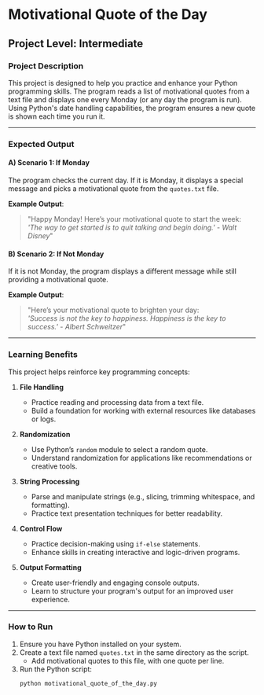 # Motivational Quote of the Day

## Project Level: Intermediate

### Project Description
This project is designed to help you practice and enhance your Python programming skills. The program reads a list of motivational quotes from a text file and displays one every Monday (or any day the program is run). Using Python's date handling capabilities, the program ensures a new quote is shown each time you run it.

---

### **Expected Output**
#### A) Scenario 1: If Monday  
The program checks the current day. If it is Monday, it displays a special message and picks a motivational quote from the `quotes.txt` file.  

**Example Output**:  
> "Happy Monday! Here’s your motivational quote to start the week:  
> *'The way to get started is to quit talking and begin doing.' - Walt Disney*"

#### B) Scenario 2: If Not Monday  
If it is not Monday, the program displays a different message while still providing a motivational quote.  

**Example Output**:  
> "Here’s your motivational quote to brighten your day:  
> *'Success is not the key to happiness. Happiness is the key to success.' - Albert Schweitzer*"

---

### **Learning Benefits**
This project helps reinforce key programming concepts:
1. **File Handling**  
   - Practice reading and processing data from a text file.  
   - Build a foundation for working with external resources like databases or logs.  

2. **Randomization**  
   - Use Python’s `random` module to select a random quote.  
   - Understand randomization for applications like recommendations or creative tools.

3. **String Processing**  
   - Parse and manipulate strings (e.g., slicing, trimming whitespace, and formatting).  
   - Practice text presentation techniques for better readability.

4. **Control Flow**  
   - Practice decision-making using `if-else` statements.  
   - Enhance skills in creating interactive and logic-driven programs.

5. **Output Formatting**  
   - Create user-friendly and engaging console outputs.  
   - Learn to structure your program's output for an improved user experience.

---

### **How to Run**
1. Ensure you have Python installed on your system.
2. Create a text file named `quotes.txt` in the same directory as the script.  
   - Add motivational quotes to this file, with one quote per line.
3. Run the Python script:
   ```bash
   python motivational_quote_of_the_day.py
